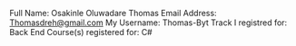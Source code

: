 Full Name: Osakinle Oluwadare Thomas
Email Address: Thomasdreh@gmail.com
My Username: Thomas-Byt
Track I registred for: Back End
Course(s) registered for: C#

